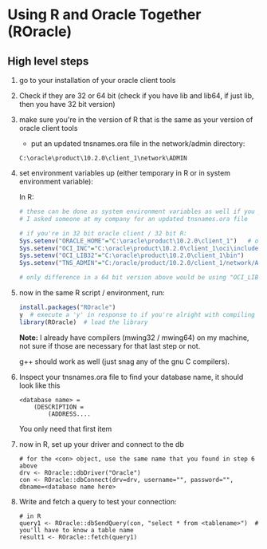 # Using R and Oracle Together (ROracle)


## High level steps
1. go to your installation of your oracle client tools
2. Check if they are 32 or 64 bit (check if you have lib and lib64, if just lib, then you have 32 bit version)
3. make sure you're in the version of R that is the same as your version of oracle client tools
    * put an updated tnsnames.ora file in the network/admin directory:
	```
	C:\oracle\product\10.2.0\client_1\network\ADMIN
	```
4. set environment variables up (either temporary in R or in system environment variable):
	
	In R:
	
	```R
	# these can be done as system environment variables as well if you prefer
	# I asked someone at my company for an updated tnsnames.ora file
	
	# if you're in 32 bit oracle client / 32 bit R:
	Sys.setenv("ORACLE_HOME"="C:\oracle\product\10.2.0\client_1")   # or wherever yours is
	Sys.setenv("OCI_INC"="C:\oracle\product\10.2.0\client_1\oci\include")  
	Sys.setenv("OCI_LIB32"="C:\oracle\product\10.2.0\client_1\bin")
	Sys.setenv("TNS_ADMIN"="C:/oracle/product/10.2.0/client_1/network/ADMIN")
	
	# only difference in a 64 bit version above would be using "OCI_LIB64" instead of "OCI_LIB32"
	```
	
5. now in the same R script / environment, run:
	```r
	install.packages("ROracle")
	y  # execute a 'y' in response to if you're alright with compiling from source
	library(ROracle)  # load the library
	```
	
	**Note:** I already have compilers (mwing32 / mwing64) on my machine, not sure if those are necessary for that last step or not.
	
	g++ should work as well (just snag any of the gnu C compilers).
6. Inspect your tnsnames.ora file to find your database name, it should look like this
	
	```
	<database name> =
		(DESCRIPTION = 
			(ADDRESS....
	```
	
	You only need that first item **<database name>**
7. now in R, set up your driver and connect to the db
	```
	# for the <con> object, use the same name that you found in step 6 above 
	drv <- ROracle::dbDriver("Oracle") 
	con <- ROracle::dbConnect(drv=drv, username="", password="", dbname=<database name here> 
	```
8. Write and fetch a query to test your connection:
	
	```
	# in R
	query1 <- ROracle::dbSendQuery(con, "select * from <tablename>")  # you'll have to know a table name
	result1 <- ROracle::fetch(query1)
	```


